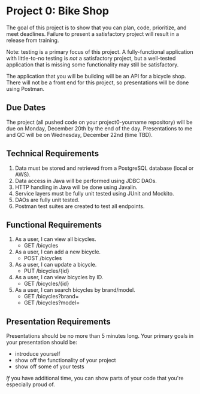 # Project 0: Bike Shop
The goal of this project is to show that you can plan, code, prioritize, and meet deadlines. Failure to present a satisfactory project will result in a release from training.

Note: testing is a primary focus of this project. A fully-functional application with little-to-no testing is *not* a satisfactory project, but a well-tested application that is missing some functionality may still be satisfactory.

The application that you will be building will be an API for a bicycle shop. There will not be a front end for this project, so presentations will be done using Postman.

## Due Dates
The project (all pushed code on your project0-yourname repository) will be due on Monday, December 20th by the end of the day.
Presentations to me and QC will be on Wednesday, December 22nd (time TBD).

## Technical Requirements
1. Data must be stored and retrieved from a PostgreSQL database (local or AWS).
2. Data access in Java will be performed using JDBC DAOs.
3. HTTP handling in Java will be done using Javalin.
4. Service layers must be fully unit tested using JUnit and Mockito.
5. DAOs are fully unit tested.
6. Postman test suites are created to test all endpoints.

## Functional Requirements
1. As a user, I can view all bicycles.
    - GET /bicycles
2. As a user, I can add a new bicycle.
    - POST /bicycles
3. As a user, I can update a bicycle.
    - PUT /bicycles/{id}
4. As a user, I can view bicycles by ID.
    - GET /bicycles/{id}
5. As a user, I can search bicycles by brand/model.
    - GET /bicycles?brand=
    - GET /bicycles?model=

## Presentation Requirements
Presentations should be no more than 5 minutes long. Your primary goals in your presentation should be:

- introduce yourself
- show off the functionality of your project
- show off some of your tests

*If* you have additional time, you can show parts of your code that you're especially proud of.